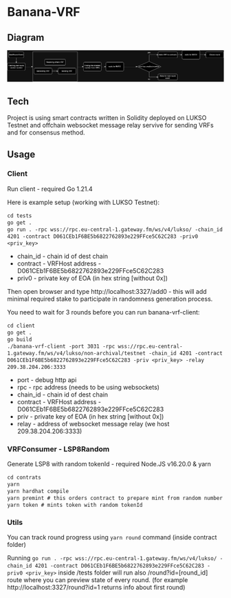 
# Banana-VRF

## Diagram

![alt text](bananavrf.drawio.png)

## Tech
Project is using smart contracts written in Solidity deployed on LUKSO Testnet and offchain websocket message relay servive for sending VRFs and for consensus method.

## Usage

### Client
Run client - required Go 1.21.4

Here is example setup (working with LUKSO Testnet):

```
cd tests
go get .
go run . -rpc wss://rpc.eu-central-1.gateway.fm/ws/v4/lukso/ -chain_id 4201 -contract D061CEb1F6BE5b6822762893e229FFce5C62C283 -priv0 <priv_key>
```

- chain_id - chain id of dest chain
- contract - VRFHost address - D061CEb1F6BE5b6822762893e229FFce5C62C283
- priv0 - private key of EOA (in hex string [without 0x])

Then open browser and type http://localhost:3327/add0 - this will add minimal required stake to participate in randomness generation process.

You need to wait for 3 rounds before you can run banana-vrf-client:

```
cd client
go get .
go build
./banana-vrf-client -port 3031 -rpc wss://rpc.eu-central-1.gateway.fm/ws/v4/lukso/non-archival/testnet -chain_id 4201 -contract D061CEb1F6BE5b6822762893e229FFce5C62C283 -priv <priv_key> -relay 209.38.204.206:3333
```
- port - debug http api
- rpc - rpc address (needs to be using websockets)
- chain_id - chain id of dest chain
- contract - VRFHost address - D061CEb1F6BE5b6822762893e229FFce5C62C283
- priv - private key of EOA (in hex string [without 0x])
- relay - address of websocket message relay (we host 209.38.204.206:3333)

### VRFConsumer - LSP8Random

Generate LSP8 with random tokenId - required Node.JS v16.20.0 & yarn

```
cd contrats
yarn
yarn hardhat compile
yarn premint # this orders contract to prepare mint from random number
yarn token # mints token with random tokenId
```

### Utils

You can track round progress using ```yarn round``` command (inside contract folder)

Running ```go run . -rpc wss://rpc.eu-central-1.gateway.fm/ws/v4/lukso/ -chain_id 4201 -contract D061CEb1F6BE5b6822762893e229FFce5C62C283 -priv0 <priv_key>``` inside /tests folder will run also /round?id=[round_id] route where you can preview state of every round. (for example http://localhost:3327/round?id=1 returns info about first round)